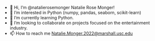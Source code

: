 - 👋 Hi, I’m @natalierosemonger Natalie Rose Monger!
- 👀 I’m interested in Python (numpy, pandas, seaborn, scikit-learn)
- 🌱 I’m currently learning Python.
- 💞️ I’m looking to collaborate on projects focused on the entertainment industry.
- 📫 How to reach me Natalie.Monger.2022@marshall.usc.edu

<!---
natalierosemonger/natalierosemonger is a ✨ special ✨ repository because its `README.md` (this file) appears on your GitHub profile.
You can click the Preview link to take a look at your changes.
--->

